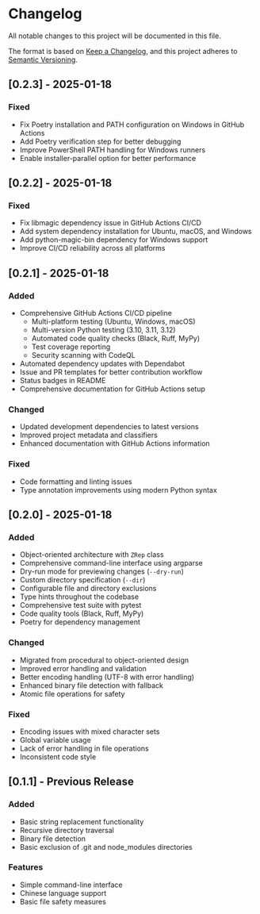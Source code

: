 # Changelog

All notable changes to this project will be documented in this file.

The format is based on [Keep a Changelog](https://keepachangelog.com/en/1.0.0/),
and this project adheres to [Semantic Versioning](https://semver.org/spec/v2.0.0.html).

## [0.2.3] - 2025-01-18

### Fixed
- Fix Poetry installation and PATH configuration on Windows in GitHub Actions
- Add Poetry verification step for better debugging
- Improve PowerShell PATH handling for Windows runners
- Enable installer-parallel option for better performance

## [0.2.2] - 2025-01-18

### Fixed
- Fix libmagic dependency issue in GitHub Actions CI/CD
- Add system dependency installation for Ubuntu, macOS, and Windows
- Add python-magic-bin dependency for Windows support
- Improve CI/CD reliability across all platforms

## [0.2.1] - 2025-01-18

### Added
- Comprehensive GitHub Actions CI/CD pipeline
  - Multi-platform testing (Ubuntu, Windows, macOS)
  - Multi-version Python testing (3.10, 3.11, 3.12)
  - Automated code quality checks (Black, Ruff, MyPy)
  - Test coverage reporting
  - Security scanning with CodeQL
- Automated dependency updates with Dependabot
- Issue and PR templates for better contribution workflow
- Status badges in README
- Comprehensive documentation for GitHub Actions setup

### Changed
- Updated development dependencies to latest versions
- Improved project metadata and classifiers
- Enhanced documentation with GitHub Actions information

### Fixed
- Code formatting and linting issues
- Type annotation improvements using modern Python syntax

## [0.2.0] - 2025-01-18

### Added
- Object-oriented architecture with `ZRep` class
- Comprehensive command-line interface using argparse
- Dry-run mode for previewing changes (`--dry-run`)
- Custom directory specification (`--dir`)
- Configurable file and directory exclusions
- Type hints throughout the codebase
- Comprehensive test suite with pytest
- Code quality tools (Black, Ruff, MyPy)
- Poetry for dependency management

### Changed
- Migrated from procedural to object-oriented design
- Improved error handling and validation
- Better encoding handling (UTF-8 with error handling)
- Enhanced binary file detection with fallback
- Atomic file operations for safety

### Fixed
- Encoding issues with mixed character sets
- Global variable usage
- Lack of error handling in file operations
- Inconsistent code style

## [0.1.1] - Previous Release

### Added
- Basic string replacement functionality
- Recursive directory traversal
- Binary file detection
- Basic exclusion of .git and node_modules directories

### Features
- Simple command-line interface
- Chinese language support
- Basic file safety measures